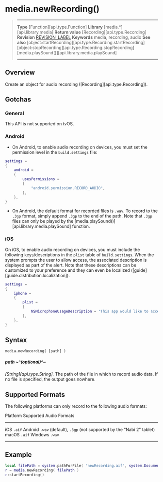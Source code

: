 
# media.newRecording()

> --------------------- ------------------------------------------------------------------------------------------
> __Type__              [Function][api.type.Function]
> __Library__           [media.*][api.library.media]
> __Return value__      [Recording][api.type.Recording]
> __Revision__          [REVISION_LABEL](REVISION_URL)
> __Keywords__          media, recording, audio
> __See also__          [object:startRecording][api.type.Recording.startRecording]
>						[object:stopRecording][api.type.Recording.stopRecording]
>						[media.playSound()][api.library.media.playSound]
> --------------------- ------------------------------------------------------------------------------------------


## Overview

Create an object for audio recording ([Recording][api.type.Recording]).

## Gotchas

### General

This API is not supported on tvOS.

### Android

* On Android, to enable audio recording on devices, you must set the permission level in the `build.settings` file:

<div class="code-indent">

``````lua
settings =
{
	android =
	{
		usesPermissions =
		{
			"android.permission.RECORD_AUDIO",
		},
	},
}
``````

</div>

* On Android, the default format for recorded files is `.wav`. To record to the `.3gp` format, simply append `.3gp` to the end of the path. Note that `.3gp` files can only be played by the [media.playSound()][api.library.media.playSound] function.

### iOS

On iOS, to enable audio recording on devices, you must include the following keys/descriptions in the `plist` table of `build.settings`. When the system prompts the user to allow access, the associated description is displayed as part of the alert. Note that these descriptions can be customized to your preference and they can even be localized \([guide][guide.distribution.localization]\).

``````lua
settings =
{
	iphone =
	{
		plist =
		{
			NSMicrophoneUsageDescription = "This app would like to access the microphone.",
		},
	},
}
``````


## Syntax

	media.newRecording( [path] )

##### path ~^(optional)^~
_[String][api.type.String]._ The path of the file in which to record audio data. If no file is specified, the output goes nowhere.


## Supported Formats

The following platforms can only record to the following audio formats:

<div class="inner-table">

Platform		Supported Audio Formats
--------------	------------------------------
iOS				`.aif`
Android			`.wav` (default), `.3gp` (not supported by the "Nabi&nbsp;2" tablet)
macOS			`.aif`
Windows			`.wav`
--------------	------------------------------

</div>


## Example

`````lua
local filePath = system.pathForFile( "newRecording.aif", system.DocumentsDirectory )
r = media.newRecording( filePath )
r:startRecording()
`````
